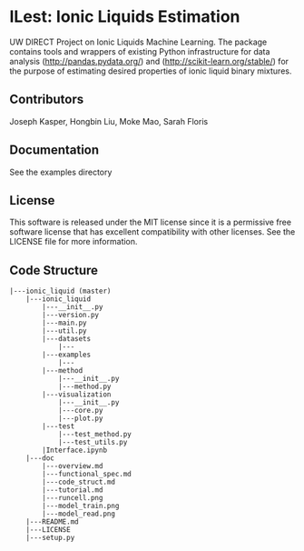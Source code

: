 # ILest: Ionic Liquids Estimation
UW DIRECT Project on Ionic Liquids Machine Learning. The package contains
tools and wrappers of existing Python infrastructure for data analysis
(http://pandas.pydata.org/) and (http://scikit-learn.org/stable/) for the
purpose of estimating desired properties of ionic liquid binary mixtures.

## Contributors
Joseph Kasper, Hongbin Liu, Moke Mao, Sarah Floris

## Documentation
See the examples directory

## License
This software is released under the MIT license since
it is a permissive free software license that 
has excellent compatibility with other licenses. See the LICENSE
file for more information.

## Code Structure
```
|---ionic_liquid (master)
    |---ionic_liquid
        |---__init__.py
        |---version.py
        |---main.py
        |---util.py
        |---datasets
            |---
        |---examples
            |---
        |---method
            |---__init__.py
            |---method.py
        |---visualization
            |---__init__.py
            |---core.py
            |---plot.py
        |---test
            |---test_method.py
            |---test_utils.py
        |Interface.ipynb
    |---doc
        |---overview.md
        |---functional_spec.md
        |---code_struct.md
        |---tutorial.md
        |---runcell.png
        |---model_train.png
        |---model_read.png
    |---README.md
    |---LICENSE
    |---setup.py
```


